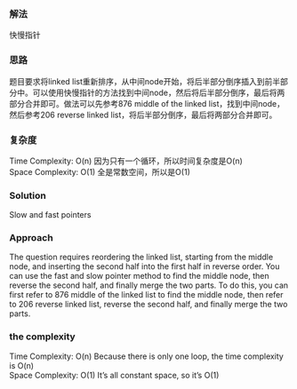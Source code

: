 ### 解法 
快慢指针

### 思路
题目要求将linked list重新排序，从中间node开始，将后半部分倒序插入到前半部分中。可以使用快慢指针的方法找到中间node，然后将后半部分倒序，最后将两部分合并即可。做法可以先参考876 middle of the linked list，找到中间node，然后参考206 reverse linked list，将后半部分倒序，最后将两部分合并即可。

### 复杂度
Time Complexity: O(n) 因为只有一个循环，所以时间复杂度是O(n)  
Space Complexity: O(1) 全是常数空间，所以是O(1)


### Solution
Slow and fast pointers

### Approach
The question requires reordering the linked list, starting from the middle node, and inserting the second half into the first half in reverse order. You can use the fast and slow pointer method to find the middle node, then reverse the second half, and finally merge the two parts. To do this, you can first refer to 876 middle of the linked list to find the middle node, then refer to 206 reverse linked list, reverse the second half, and finally merge the two parts.

### the complexity
Time Complexity: O(n) Because there is only one loop, the time complexity is O(n)    
Space Complexity: O(1) It’s all constant space, so it’s O(1)